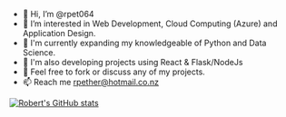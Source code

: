 - 👋 Hi, I’m @rpet064
- 👀 I’m interested in Web Development, Cloud Computing (Azure) and Application Design. 
- 🌱 I'm currently expanding my knowledgeable of Python and Data Science.
- 🌱 I'm also developing projects using React & Flask/NodeJs
- 💞️ Feel free to fork or discuss any of my projects.
- 📫 Reach me rpether@hotmail.co.nz

[![Robert's GitHub stats](https://github-readme-stats.vercel.app/api?username=rpet064)](https://github.com/anuraghazra/github-readme-stats)



